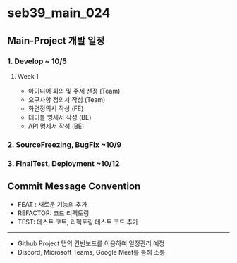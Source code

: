 # seb39_main_024

## Main-Project 개발 일정
### 1. Develop ~ 10/5
  1. Week 1
    
      - 아이디어 회의 및 주제 선정 (Team)
      - 요구사항 정의서 작성 (Team)
      - 화면정의서 작성 (FE)
      - 테이블 명세서 작성 (BE)
      - API 명세서 작성 (BE)
### 2. SourceFreezing, BugFix ~10/9
### 3. FinalTest, Deployment ~10/12


## Commit Message Convention
- FEAT : 새로운 기능의 추가
- REFACTOR: 코드 리펙토링
- TEST: 테스트 코트, 리펙토링 테스트 코드 추가

***
- Github Project 탭의 칸반보드를 이용하여 일정관리 예정
- Discord, Microsoft Teams, Google Meet를 통해 소통
